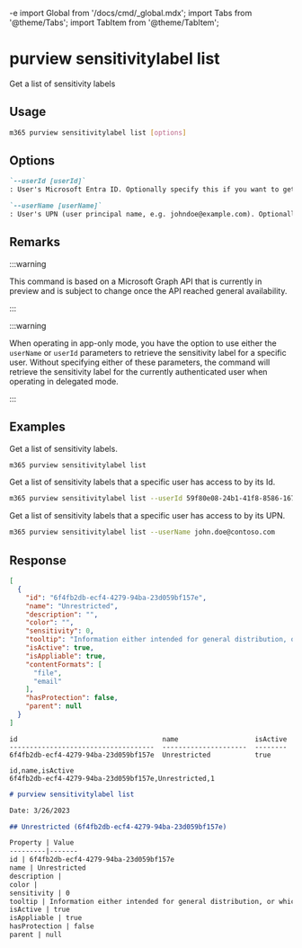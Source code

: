 -e <!-- DISCLAIMER: All secrets, passwords, and sensitive values in this document are examples only and not real credentials. -->
import Global from '/docs/cmd/_global.mdx';
import Tabs from '@theme/Tabs';
import TabItem from '@theme/TabItem';

# purview sensitivitylabel list

Get a list of sensitivity labels

## Usage

```sh
m365 purview sensitivitylabel list [options]
```

## Options

```md definition-list
`--userId [userId]`
: User's Microsoft Entra ID. Optionally specify this if you want to get a list of sensitivity labels that the user has access to. Specify either `userId` or `userName` but not both.

`--userName [userName]`
: User's UPN (user principal name, e.g. johndoe@example.com). Optionally specify this if you want to get a list of sensitivity labels that the user has access to. Specify either `userId` or `userName` but not both.
```

<Global />

## Remarks

:::warning

This command is based on a Microsoft Graph API that is currently in preview and is subject to change once the API reached general availability.

:::

:::warning

When operating in app-only mode, you have the option to use either the `userName` or `userId` parameters to retrieve the sensitivity label for a specific user. Without specifying either of these parameters, the command will retrieve the sensitivity label for the currently authenticated user when operating in delegated mode.

:::

## Examples

Get a list of sensitivity labels.

```sh
m365 purview sensitivitylabel list
```

Get a list of sensitivity labels that a specific user has access to by its Id.

```sh
m365 purview sensitivitylabel list --userId 59f80e08-24b1-41f8-8586-16765fd830d3
```

Get a list of sensitivity labels that a specific user has access to by its UPN.

```sh
m365 purview sensitivitylabel list --userName john.doe@contoso.com
```

## Response

<Tabs>
  <TabItem value="JSON">

  ```json
  [
    {
      "id": "6f4fb2db-ecf4-4279-94ba-23d059bf157e",
      "name": "Unrestricted",
      "description": "",
      "color": "",
      "sensitivity": 0,
      "tooltip": "Information either intended for general distribution, or which would not have any impact on the organization if it were to be distributed.",
      "isActive": true,
      "isAppliable": true,
      "contentFormats": [
        "file",
        "email"
      ],
      "hasProtection": false,
      "parent": null
    }
  ]
  ```

  </TabItem>
  <TabItem value="Text">

  ```text
  id                                    name                   isActive
  ------------------------------------  ---------------------  --------
  6f4fb2db-ecf4-4279-94ba-23d059bf157e  Unrestricted           true
  ```

  </TabItem>
  <TabItem value="CSV">

  ```csv
  id,name,isActive
  6f4fb2db-ecf4-4279-94ba-23d059bf157e,Unrestricted,1
  ```

  </TabItem>
  <TabItem value="Markdown">

  ```md
  # purview sensitivitylabel list

  Date: 3/26/2023

  ## Unrestricted (6f4fb2db-ecf4-4279-94ba-23d059bf157e)

  Property | Value
  ---------|-------
  id | 6f4fb2db-ecf4-4279-94ba-23d059bf157e
  name | Unrestricted
  description |
  color |
  sensitivity | 0
  tooltip | Information either intended for general distribution, or which would not have any impact on the organization if it were to be distributed.
  isActive | true
  isAppliable | true
  hasProtection | false
  parent | null
  ```

  </TabItem>
</Tabs>
